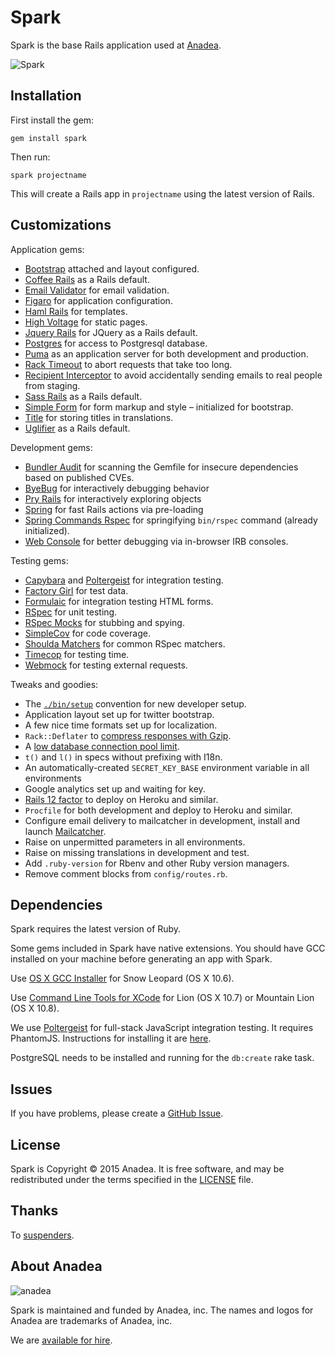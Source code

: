 # Spark

Spark is the base Rails application used at
[Anadea](http://anadea.info).

  ![Spark](https://dl.dropboxusercontent.com/u/8790751/spark.jpg)

## Installation

First install the gem:

    gem install spark

Then run:

    spark projectname

This will create a Rails app in `projectname` using the latest version of Rails.

## Customizations

Application gems:

* [Bootstrap](https://github.com/twbs/bootstrap-sass) attached
  and layout configured.
* [Coffee Rails](https://github.com/rails/coffee-rails) as a Rails default.
* [Email Validator](https://github.com/balexand/email_validator) for email
  validation.
* [Figaro](https://github.com/laserlemon/figaro) for application configuration.
* [Haml Rails](https://github.com/indirect/haml-rails) for templates.
* [High Voltage](https://github.com/thoughtbot/high_voltage) for static pages.
* [Jquery Rails](https://github.com/rails/jquery-rails) for JQuery as a Rails
  default.
* [Postgres](https://github.com/ged/ruby-pg) for access to Postgresql database.
* [Puma](https://github.com/puma/puma) as an application server for both
  development and production.
* [Rack Timeout](https://github.com/heroku/rack-timeout) to abort requests that
  take too long.
* [Recipient Interceptor](https://github.com/croaky/recipient_interceptor) to
  avoid accidentally sending emails to real people from staging.
* [Sass Rails](https://github.com/rails/sass-rails) as a Rails default.
* [Simple Form](https://github.com/plataformatec/simple_form) for form markup
  and style – initialized for bootstrap.
* [Title](https://github.com/calebthompson/title) for storing titles in
  translations.
* [Uglifier](https://github.com/lautis/uglifier) as a Rails default.

Development gems:

* [Bundler Audit](https://github.com/rubysec/bundler-audit) for scanning the
  Gemfile for insecure dependencies based on published CVEs.
* [ByeBug](https://github.com/deivid-rodriguez/byebug) for interactively
  debugging behavior
* [Pry Rails](https://github.com/rweng/pry-rails) for interactively exploring
  objects
* [Spring](https://github.com/rails/spring) for fast Rails actions via
  pre-loading
* [Spring Commands Rspec](https://github.com/jonleighton/spring-commands-rspec)
  for springifying `bin/rspec` command (already initialized).
* [Web Console](https://github.com/rails/web-console) for better debugging via
  in-browser IRB consoles.  

Testing gems:

* [Capybara](https://github.com/jnicklas/capybara) and
  [Poltergeist](https://github.com/teampoltergeist/poltergeist) for
  integration testing.
* [Factory Girl](https://github.com/thoughtbot/factory_girl) for test data.
* [Formulaic](https://github.com/thoughtbot/formulaic) for integration testing
  HTML forms.
* [RSpec](https://github.com/rspec/rspec) for unit testing.
* [RSpec Mocks](https://github.com/rspec/rspec-mocks) for stubbing and spying.
* [SimpleCov](https://github.com/colszowka/simplecov) for code coverage.
* [Shoulda Matchers](https://github.com/thoughtbot/shoulda-matchers) for common
  RSpec matchers.
* [Timecop](https://github.com/jtrupiano/timecop-console) for testing time.
* [Webmock](https://github.com/bblimke/webmock) for testing external requests.

Tweaks and goodies:

* The [`./bin/setup`][setup] convention for new developer setup.
* Application layout set up for twitter bootstrap.
* A few nice time formats set up for localization.
* `Rack::Deflater` to [compress responses with Gzip][compress].
* A [low database connection pool limit][pool].
* `t()` and `l()` in specs without prefixing with I18n.
* An automatically-created `SECRET_KEY_BASE` environment variable in all
  environments
* Google analytics set up and waiting for key.
* [Rails 12 factor][rails12factor] to deploy on Heroku
  and similar.
* `Procfile` for both development and deploy to Heroku and similar.
* Configure email delivery to mailcatcher in development, install and launch
  [Mailcatcher][mailcatcher].
* Raise on unpermitted parameters in all environments.
* Raise on missing translations in development and test.
* Add `.ruby-version` for Rbenv and other Ruby version managers.
* Remove comment blocks from `config/routes.rb`.

[setup]: http://robots.thoughtbot.com/bin-setup
[compress]: http://robots.thoughtbot.com/content-compression-with-rack-deflater/
[pool]: https://devcenter.heroku.com/articles/concurrency-and-database-connections
[rails12factor]: https://github.com/heroku/rails_12factor
[mailcatcher]: http://mailcatcher.me/

## Dependencies

Spark requires the latest version of Ruby.

Some gems included in Spark have native extensions. You should have GCC
installed on your machine before generating an app with Spark.

Use [OS X GCC Installer](https://github.com/kennethreitz/osx-gcc-installer/) for
Snow Leopard (OS X 10.6).

Use [Command Line Tools for XCode](https://developer.apple.com/downloads/index.action)
for Lion (OS X 10.7) or Mountain Lion (OS X 10.8).

We use [Poltergeist](https://github.com/teampoltergeist/poltergeist) for
full-stack JavaScript integration testing. It requires PhantomJS. Instructions for
installing it are
[here](https://github.com/teampoltergeist/poltergeist#installing-phantomjs).

PostgreSQL needs to be installed and running for the `db:create` rake task.

## Issues

If you have problems, please create a
[GitHub Issue](https://github.com/Anadea/spark/issues).

## License

Spark is Copyright © 2015 Anadea.
It is free software,
and may be redistributed under the terms specified in the [LICENSE] file.

[LICENSE]: LICENSE

## Thanks

To [suspenders](https://github.com/thoughtbot/suspenders).

## About Anadea

![anadea](https://avatars2.githubusercontent.com/u/4539766?v=3&s=200)

Spark is maintained and funded by Anadea, inc.
The names and logos for Anadea are trademarks of Anadea, inc.

We are [available for hire][hire].

[hire]: https://anadea.info/en?utm_source=github
